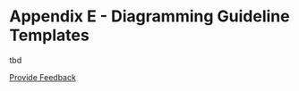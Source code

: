 # Appendix E - Diagramming Guideline Templates

tbd






<a href="https://docs.google.com/forms/d/e/1FAIpQLScTmbZIf0UEQwYDkY27EEWBkaiYkHSbR0_9DmFrMLXoQLyL7Q/viewform?usp=pp_url&entry.1767247133=SNOMED+Diagramming+Specification&entry.670899847=Appendix%20E%20-%20Diagramming%20Guideline%20Templates" class="button primary">Provide Feedback</a>
